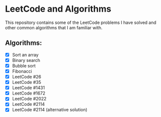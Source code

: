 # LeetCode and Algorithms

This repository contains some of the LeetCode problems I have solved and other common algorithms that I am familiar with.

## Algorithms:

- [x] Sort an array
- [x] Binary search
- [x] Bubble sort
- [x] Fibonacci
- [x] LeetCode #26
- [x] LeetCode #35
- [x] LeetCode #1431
- [x] LeetCode #1672
- [x] LeetCode #2022
- [x] LeetCode #2114
- [x] LeetCode #2114 (alternative solution)
